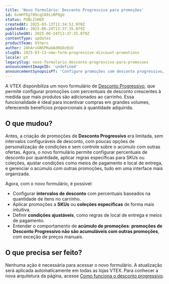 ```yaml
---
title: 'Novo formulário: Desconto Progressivo para promoções'
id: 6vHHTKg789cqIA9iiRPQgU
status: PUBLISHED
createdAt: 2025-03-13T11:34:52.970Z
updatedAt: 2025-06-24T13:37:35.079Z
publishedAt: 2025-06-24T13:37:35.079Z
contentType: updates
productTeam: Others
author: 2AhArvGNSPKwUAd8GOz0iU
slugEN: 2025-03-13-new-form-progressive-discount-promotions
locale: pt
legacySlug: novo-formulario-desconto-progressivo-para-promocoes
announcementImageID: 'undefined'
announcementSynopsisPT: 'Configure promoções com desconto progressivo, incentivando compras em volume com percentuais ajustáveis e flexíveis.'
---
```


A VTEX disponibiliza um novo formulário de [Desconto Progressivo](/tutorial/desconto-progressivo--tutorials_324), que permite configurar promoções com percentuais de desconto crescentes à medida que mais produtos são adicionados ao carrinho. Essa funcionalidade é ideal para incentivar compras em grandes volumes, oferecendo benefícios proporcionais à quantidade adquirida.

## O que mudou?
Antes, a criação de promoções de **Desconto Progressivo** era limitada, sem intervalos configuráveis de desconto, com poucas opções de personalização de condições e sem controle sobre o acúmulo com outras ofertas. Agora, o novo formulário permite configurar percentuais de desconto por quantidade, aplicar regras específicas para SKUs ou coleções, ajustar condições como meios de pagamento e local de entrega, e gerenciar o acúmulo com outras promoções, tudo em uma interface mais organizada.

Agora, com o novo formulário, é possível:

- Configurar **intervalos de desconto** com percentuais baseados na quantidade de itens no carrinho.
- Aplicar promoções a **SKUs** ou **coleções específicas** de forma mais intuitiva.
- Definir **condições ajustáveis**, como regras de local de entrega e meios de pagamento.
- Entender o comportamento de **acúmulo de promoções**: **promoções de Desconto Progressivo não são acumuláveis com outras promoções**, com exceção de preços manuais.

## O que precisa ser feito?
Nenhuma ação é necessária para acessar o novo formulário. A atualização será aplicada automaticamente em todas as lojas VTEX. Para conhecer a nova arquitetura da página, acesse [Como funciona o desconto progressivo](/pt/tutorial/desconto-progressivo--tutorials_324).

